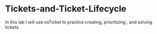 # Tickets-and-Ticket-Lifecycle
In this lab I will use osTicket to practice creating, prioritizing , and solving tickets.
